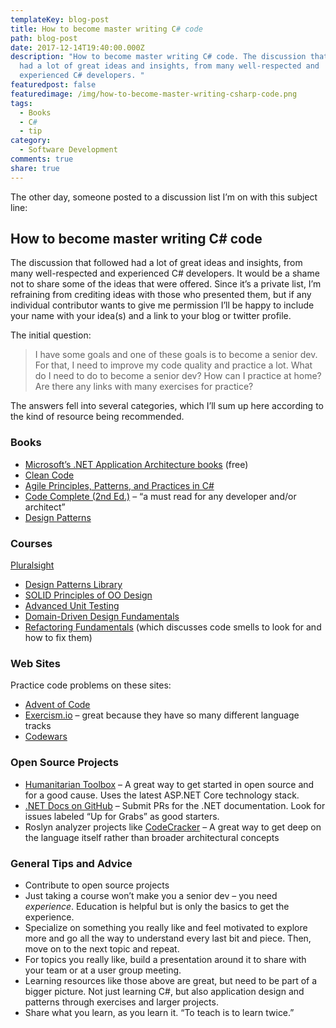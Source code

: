 ```yaml
---
templateKey: blog-post
title: How to become master writing C# code
path: blog-post
date: 2017-12-14T19:40:00.000Z
description: "How to become master writing C# code. The discussion that followed
  had a lot of great ideas and insights, from many well-respected and
  experienced C# developers. "
featuredpost: false
featuredimage: /img/how-to-become-master-writing-csharp-code.png
tags:
  - Books
  - C#
  - tip
category:
  - Software Development
comments: true
share: true
---
```

The other day, someone posted to a discussion list I’m on with this subject line:

## How to become master writing C# code

The discussion that followed had a lot of great ideas and insights, from many well-respected and experienced C# developers. It would be a shame not to share some of the ideas that were offered. Since it’s a private list, I’m refraining from crediting ideas with those who presented them, but if any individual contributor wants to give me permission I’ll be happy to include your name with your idea(s) and a link to your blog or twitter profile.

The initial question:

> I have some goals and one of these goals is to become a senior dev. For that, I need to improve my code quality and practice a lot. What do I need to do to become a senior dev? How can I practice at home? Are there any links with many exercises for practice?

The answers fell into several categories, which I’ll sum up here according to the kind of resource being recommended.

### Books

* [Microsoft’s .NET Application Architecture books](https://www.microsoft.com/net/learn/architecture) (free)
* [Clean Code](http://amzn.to/2ksKgpr)
* [Agile Principles, Patterns, and Practices in C#](http://amzn.to/2CmNByv)
* [Code Complete (2nd Ed.)](http://amzn.to/2ktlIMZ) – “a must read for any developer and/or architect”
* [Design Patterns](http://amzn.to/2Cndn5W)

### Courses

[Pluralsight](http://bit.ly/PS-TryFree)

* [Design Patterns Library](http://bit.ly/PS-design-patterns)
* [SOLID Principles of OO Design](http://bit.ly/SOLID-OOP)
* [Advanced Unit Testing](https://www.pluralsight.com/courses/advanced-unit-testing)
* [Domain-Driven Design Fundamentals](http://bit.ly/ddd-fundamentals)
* [Refactoring Fundamentals](https://www.pluralsight.com/courses/refactoring-fundamentals) (which discusses code smells to look for and how to fix them)

### Web Sites

Practice code problems on these sites:

* [Advent of Code](http://adventofcode.com/)
* [Exercism.io](http://exercism.io/) – great because they have so many different language tracks
* [Codewars](https://www.codewars.com/)

### Open Source Projects

* [Humanitarian Toolbox](https://github.com/htbox/allready) – A great way to get started in open source and for a good cause. Uses the latest ASP.NET Core technology stack.
* [.NET Docs on GitHub](https://github.com/dotnet/docs) – Submit PRs for the .NET documentation. Look for issues labeled “Up for Grabs” as good starters.
* Roslyn analyzer projects like [CodeCracker](https://github.com/code-cracker/code-cracker) – A great way to get deep on the language itself rather than broader architectural concepts

### General Tips and Advice

* Contribute to open source projects
* Just taking a course won’t make you a senior dev – you need *experience*. Education is helpful but is only the basics to get the experience.
* Specialize on something you really like and feel motivated to explore more and go all the way to understand every last bit and piece. Then, move on to the next topic and repeat.
* For topics you really like, build a presentation around it to share with your team or at a user group meeting.
* Learning resources like those above are great, but need to be part of a bigger picture. Not just learning C#, but also application design and patterns through exercises and larger projects.
* Share what you learn, as you learn it. “To teach is to learn twice.”